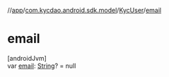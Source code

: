 //[app](../../../index.md)/[com.kycdao.android.sdk.model](../index.md)/[KycUser](index.md)/[email](email.md)

# email

[androidJvm]\
var [email](email.md): [String](https://kotlinlang.org/api/latest/jvm/stdlib/kotlin/-string/index.html)? = null
